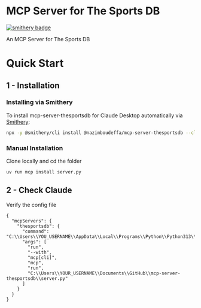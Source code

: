 # MCP Server for The Sports DB
[![smithery badge](https://smithery.ai/badge/@nazimboudeffa/mcp-server-thesportsdb)](https://smithery.ai/server/@nazimboudeffa/mcp-server-thesportsdb)

An MCP Server for The Sports DB

# Quick Start

## 1 - Installation

### Installing via Smithery

To install mcp-server-thesportsdb for Claude Desktop automatically via [Smithery](https://smithery.ai/server/@nazimboudeffa/mcp-server-thesportsdb):

```bash
npx -y @smithery/cli install @nazimboudeffa/mcp-server-thesportsdb --client claude
```

### Manual Installation
Clone locally and cd the folder

`uv run mcp install server.py`

## 2 - Check Claude

Verify the config file

```
{
  "mcpServers": {
    "thesportsdb": {
      "command": "C:\\Users\\YOU_USERNAME\\AppData\\Local\\Programs\\Python\\Python313\\Scripts\\uv.EXE",
      "args": [
        "run",
        "--with",
        "mcp[cli]",
        "mcp",
        "run",
        "C:\\Users\\YOUR_USERNAME\\Documents\\GitHub\\mcp-server-thesportsdb\\server.py"
      ]
    }
  }
}
```

